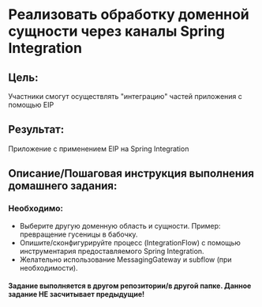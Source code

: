 ﻿# Реализовать обработку доменной сущности через каналы Spring Integration

## Цель:
Участники смогут осуществлять "интеграцию" частей приложения с помощью EIP

## Результат: 
Приложение c применением EIP на Spring Integration

## Описание/Пошаговая инструкция выполнения домашнего задания:

### Необходимо:

 * Выберите другую доменную область и сущности. Пример: превращение гусеницы в бабочку.
 * Опишите/сконфигурируйте процесс (IntegrationFlow) с помощью инструментария предоставляемого Spring Integration.
 * Желательно использование MessagingGateway и subflow (при необходимости). 

#### Задание выполняется в другом репозитории/в другой папке. Данное задание НЕ засчитывает предыдущие!



